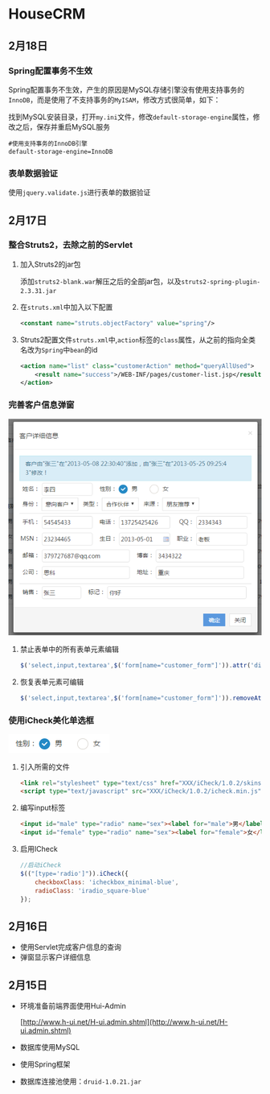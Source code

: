 # HouseCRM

## 2月18日

### Spring配置事务不生效

Spring配置事务不生效，产生的原因是MySQL存储引擎没有使用支持事务的`InnoDB`，而是使用了不支持事务的`MyISAM`，修改方式很简单，如下：

找到MySQL安装目录，打开`my.ini`文件，修改`default-storage-engine`属性，修改之后，保存并重启MySQL服务

```properties
#使用支持事务的InnoDB引擎
default-storage-engine=InnoDB
```

### 表单数据验证

使用`jquery.validate.js`进行表单的数据验证

## 2月17日

### 整合Struts2，去除之前的Servlet

1. 加入Struts2的jar包

    添加`struts2-blank.war`解压之后的全部jar包，以及`struts2-spring-plugin-2.3.31.jar`
    
2. 在`struts.xml`中加入以下配置

    ```xml
    <constant name="struts.objectFactory" value="spring"/>
    ```
    
3. Struts2配置文件`struts.xml`中,`action`标签的`class`属性，从之前的指向全类名改为`Spring`中`bean`的id
    ```xml
    <action name="list" class="customerAction" method="queryAllUsed">
        <result name="success">/WEB-INF/pages/customer-list.jsp</result>
    </action>
    ```
    
### 完善客户信息弹窗

![客户详细信息](images/img_01.png)

1. 禁止表单中的所有表单元素编辑

    ```javascript
    $('select,input,textarea',$('form[name="customer_form"]')).attr('disabled','disabled');
    ```

2. 恢复表单元素可编辑

    ```javascript
    $('select,input,textarea',$('form[name="customer_form"]')).removeAttr('disabled');
    ```

### 使用iCheck美化单选框

![客户详细信息](images/img_02.png)

1. 引入所需的文件

    ```html
    <link rel="stylesheet" type="text/css" href="XXX/iCheck/1.0.2/skins/all.css"/>
    <script type="text/javascript" src="XXX/iCheck/1.0.2/icheck.min.js"></script>
    ```

2. 编写input标签

    ```html
    <input id="male" type="radio" name="sex"><label for="male">男</label>
    <input id="female" type="radio" name="sex"><label for="female">女</label>
    ```

3. 启用ICheck

    ```javascript
    //启动iCheck
    $(("[type='radio']")).iCheck({
        checkboxClass: 'icheckbox_minimal-blue',
        radioClass: 'iradio_square-blue'
    });
    ```

## 2月16日

- 使用Servlet完成客户信息的查询
- 弹窗显示客户详细信息

## 2月15日

- 环境准备前端界面使用Hui-Admin

    [http://www.h-ui.net/H-ui.admin.shtml](http://www.h-ui.net/H-ui.admin.shtml)

- 数据库使用MySQL

- 使用Spring框架

- 数据库连接池使用：`druid-1.0.21.jar`